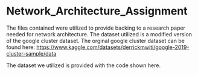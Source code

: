 # Network_Architecture_Assignment

The files contained were utilized to provide backing to a research paper needed for network architecture.
The dataset utilized is a modified version of the google cluster dataset. The orginal google cluster dataset can be found here: https://www.kaggle.com/datasets/derrickmwiti/google-2019-cluster-sample/data

The dataset we utilized is provided with the code shown here.
